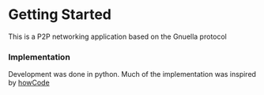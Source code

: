 # Getting Started
This is a P2P networking application based on the Gnuella protocol
### Implementation
Development was done in python. Much of the implementation was inspired by [howCode](https://www.youtube.com/watch?v=Rvfs6Xx3Kww)